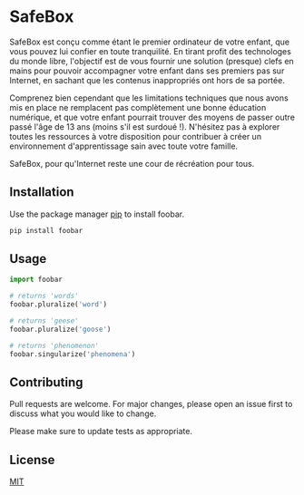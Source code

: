 # SafeBox

SafeBox est conçu comme étant le premier ordinateur de votre enfant, que vous pouvez lui confier en toute tranquilité. 
En tirant profit des technologes du monde libre, l'objectif est de vous fournir une solution (presque) clefs en mains pour pouvoir accompagner votre enfant dans ses premiers pas sur Internet, en sachant que les contenus inappropriés ont hors de sa portée.

Comprenez bien cependant que les limitations techniques que nous avons mis en place ne remplacent pas complètement une bonne éducation numérique, et que votre enfant pourrait trouver des moyens de passer outre passé l'âge de 13 ans (moins s'il est surdoué !). N'hésitez pas à explorer toutes les ressources à votre disposition pour contribuer à créer un environnement d'apprentissage sain avec toute votre famille.

SafeBox, pour qu'Internet reste une cour de récréation pour tous.

## Installation

Use the package manager [pip](https://pip.pypa.io/en/stable/) to install foobar.

```bash
pip install foobar
```

## Usage

```python
import foobar

# returns 'words'
foobar.pluralize('word')

# returns 'geese'
foobar.pluralize('goose')

# returns 'phenomenon'
foobar.singularize('phenomena')
```

## Contributing

Pull requests are welcome. For major changes, please open an issue first
to discuss what you would like to change.

Please make sure to update tests as appropriate.

## License

[MIT](https://choosealicense.com/licenses/mit/)